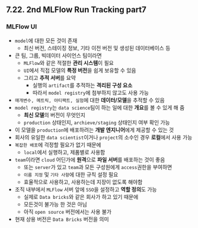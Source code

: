 ## 7.22. 2nd MLFlow Run Tracking part7

### MLFlow UI
- `model`에 대한 모든 것이 존재
  - 최신 버전, 스테이징 정보, 기타 이전 버전 및 생성된 데이터베이스 등
- 큰 팀, 그룹, 빅데이터 사이언스 팀이라면
  - `MLFlow`와 같은 적절한 **관리 시스템**이 필요
  - `UI`에서 직접 모델의 **특정 버전**을 쉽게 보유할 수 있음
  - 그리고 **추적 서버**를 요약
    - 실행의 `artifact`를 추적하는 **격리된 구성 요소**
    - 따라서 `model registry`에 첨부하지 않고도 사용 가능
- `매개변수, 메트릭, 아티팩트, 실험`에 대한 **데이터/모델**을 추적할 수 있음
- `model registry`는 `data science`팀이 하는 일에 대한 **개요**를 볼 수 있게 해 줌
  - **최신 모델**의 버전이 무엇인지
  - `production` 상태인지, `archieve/staging` 상태인지 여부 확인 가능
- 이 모델을 `production`에 배포하려는 **개발 엔지니어**에게 제공할 수 있는 것
- 회사의 유일한 `data scientist`이거나 `project`의 소수인 경우 **로컬**에서 사용 가능
- `복잡한 배포`에 걱정할 필요가 없기 때문에
  - `local`에서 실행하고, 제품별로 사용함
- `team`이라면 `cloud` 어딘가에 **원격**으로 **파일 서버**를 배포하는 것이 좋음
  - 또는 `server`가 있고 `team`과 모든 구성원에게 `access`권한을 부여하면
  - `이름 지정` 및 `기타 사항`에 대한 규칙 설정 필요
  - 효율적으로 사용하고, 사용하는데 지장이 없도록 해야함
- 조직 내부에서 `MLFlow` 서버 앞에 `SSO`을 설정하고 **역할 정의**도 가능
  - 실제로 `Data bricks`와 같은 회사가 하고 있기 때문에
  - 모든것이 불가능 한 것은 아님
  - 아직 `open source` 버전에서는 사용 불가
- 현재 상용 버전은 `Data Bricks` 버전을 의미